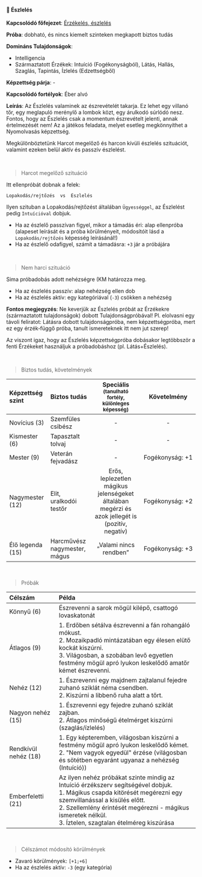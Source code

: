 #### 🔵 Észlelés

**Kapcsolódó főfejezet**: [Érzékelés, észlelés](../090_erzekeles_eszleles.md)

**Próba**: dobható, és nincs kiemelt szinteken megkapott biztos tudás

**Domináns Tulajdonságok**:

- Intelligencia
- Származtatott Érzékek: Intuíció (Fogékonyságból), Látás, Hallás, Szaglás, Tapintás, Ízlelés (Edzettségből)

**Képzettség párja**: -

**Kapcsolódó fortélyok**: Éber alvó

**Leírás**: Az Észlelés valaminek az észrevételét takarja. Ez lehet egy villanó tőr, egy meglapuló merénylő a lombok közt, egy árulkodó súrlódó nesz. Fontos, hogy az Észlelés csak a momentum észrevételt jelenti, annak értelmezését nem! Az a játékos feladata, melyet esetleg megkönnyíthet a Nyomolvasás képzettség.

Megkülönböztetünk Harcot megelőző és harcon kívüli észlelés szituációt, valamint ezeken belül aktív és passzív észlelést.

<br />

> Harcot megelőző szituáció

Itt ellenpróbát dobnak a felek:
```
Lopakodás/rejtőzés  vs  Észlelés
```

Ilyen szituban a Lopakodás/rejtőzést általában `Ügyességgel`, az Észlelést pedig `Intuícióval` dobjuk.

- Ha az észlelő passzívan figyel, mikor a támadás éri: alap ellenpróba (alapeset leírását és a próba körülményeit, módosítóit lásd a `Lopakodás/rejtőzés` képesség leírásánál!)
- Ha az észlelő odafigyel, számít a támadásra: `+3` jár a próbájára

<br />

> Nem harci szituáció

Sima próbadobás adott nehézségre (KM határozza meg.

- Ha az észlelés passzív: alap nehézség ellen dob
- Ha az észlelés aktív: egy kategóriával (`-3`) csökken a nehézség

**Fontos megjegyzés**: Ne keverjük az Észlelés próbát az Érzékekre (származtatott tulajdonságok) dobott Tulajdonságpróbával! Pl. elolvasni egy távoli feliratot: Látásra dobott tulajdonságpróba, nem képzettségpróba, mert ez egy érzék‑függő próba, tanult ismereteknek itt nem jut szerep!

Az viszont igaz, hogy az Észlelés képzettségpróba dobásakor legtöbbször a fenti Érzékeket használjuk a próbadobáshoz (pl. Látás+Észlelés).

<br />

> Biztos tudás, követelmények

| Képzettség szint | Biztos tudás  | Speciális <br /> <sub>(tanulható fortély, különleges  képesség)</sub> | Követelmény |
| :----- | :----- | :-----: | :-----: |
| Novícius (3)     | Szemfüles csibész | - | - |
| Kismester (6)    | Tapasztalt tolvaj | - | - |
| Mester (9)       | Veterán fejvadász | - | Fogékonyság:&nbsp;+1 |
| Nagymester (12)  | Elit, uralkodói testőr | Erős, leplezetlen mágikus jelenségeket általában megérzi és azok jellegét is (pozitív, negatív) | Fogékonyság:&nbsp;+2 |
| Élő legenda (15) | Harcművész nagymester, mágus | „Valami nincs rendben” | Fogékonyság:&nbsp;+3 |

<br />

> Próbák

| Célszám | Példa  |
| :----------- | :----------- |
| Könnyű       (6)  | Észrevenni a sarok mögül kilépő, csattogó lovaskatonát |
| Átlagos      (9)  | 1. Erdőben sétálva észrevenni a fán rohangáló mókust.<br />2. Mozaikpadló mintázatában egy élesen elütő kockát kiszúrni.<br />3. Világosban, a szobában levő egyetlen festmény mögül apró lyukon leskelődő amatőr kémet észrevenni. |
| Nehéz        (12) | 1. Észrevenni egy majdnem zajtalanul fejedre zuhanó sziklát néma csendben.<br />2. Kiszúrni a libbenő ruha alatt a tőrt. |
| Nagyon nehéz (15) | 1. Észrevenni egy fejedre zuhanó sziklát zajban.<br />2. Átlagos minőségű ételmérget kiszúrni (szaglás/ízlelés) |
| Rendkívül nehéz (18) | 1. Egy képteremben, világosban kiszúrni a festmény mögül apró lyukon leskelődő kémet.<br />2. "Nem vagyok egyedül" érzése (világosban és sötétben egyaránt ugyanaz a nehézség (Intuíció)) |
| Emberfeletti (21) | Az ilyen nehéz próbákat szinte mindig az Intuíció érzékszerv segítségével dobjuk.<br />1. Mágikus csapda kitörését megérezni egy szemvillanással a kisülés előtt.<br />2. Szellemlény érintését megérezni - mágikus ismeretek nélkül.<br />3. Íztelen, szagtalan ételméreg kiszúrása |

<br />

> Célszámot módosító körülmények

- Zavaró körülmények: `[+1;+6]`
- Ha az észlelés aktív: `-3` (egy kategória)
